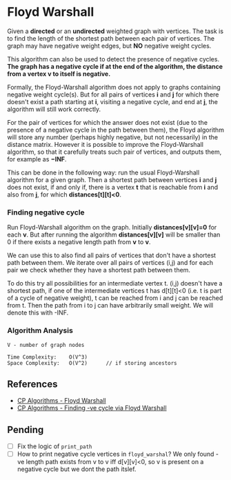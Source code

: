 # Floyd Warshall
Given a **directed** or an **undirected** weighted graph with vertices. The task is to find the length of the shortest path between each pair of vertices. The graph may have negative weight edges, but **NO** negative weight cycles.

This algorithm can also be used to detect the presence of negative cycles. **The graph has a negative cycle if at the end of the algorithm, the distance from a vertex v to itself is negative.**

Formally, the Floyd-Warshall algorithm does not apply to graphs containing negative weight cycle(s). But for all pairs of vertices **i** and **j** for which there doesn't exist a path starting at **i**, visiting a negative cycle, and end at **j**, the algorithm will still work correctly.

For the pair of vertices for which the answer does not exist (due to the presence of a negative cycle in the path between them), the Floyd algorithm will store any number (perhaps highly negative, but not necessarily) in the distance matrix. However it is possible to improve the Floyd-Warshall algorithm, so that it carefully treats such pair of vertices, and outputs them, for example as **−INF**.

This can be done in the following way: run the usual Floyd-Warshall algorithm for a given graph. Then a shortest path between vertices **i** and **j** does not exist, if and only if, there is a vertex **t** that is reachable from **i** and also from **j**, for which **distances[t][t]<0**.

### Finding negative cycle
Run Floyd-Warshall algorithm on the graph. Initially **distances[v][v]=0** for each **v**. But after running the algorithm **distances[v][v]** will be smaller than 0 if there exists a negative length path from **v** to **v**.

We can use this to also find all pairs of vertices that don't have a shortest path between them. We iterate over all pairs of vertices (i,j) and for each pair we check whether they have a shortest path between them.

To do this try all possibilities for an intermediate vertex t. (i,j) doesn't have a shortest path, if one of the intermediate vertices t has d[t][t]<0 (i.e. t is part of a cycle of negative weight), t can be reached from i and j can be reached from t. Then the path from i to j can have arbitrarily small weight. We will denote this with -INF.

### Algorithm Analysis
```
V - number of graph nodes

Time Complexity:    O(V^3)
Space Complexity:   O(V^2)      // if storing ancestors
```

## References
- [CP Algorithms - Floyd Warshall](https://cp-algorithms.com/graph/all-pair-shortest-path-floyd-warshall.html)
- [CP Algorithms - Finding -ve cycle via Floyd Warshall](https://cp-algorithms.com/graph/finding-negative-cycle-in-graph.html)

## Pending
- [ ] Fix the logic of `print_path`
- [ ] How to print negative cycle vertices in `floyd_warshal`? We only found -ve length path exists from v to v iff d[v][v]<0, so v is present on a negative cycle but we dont the path itslef.